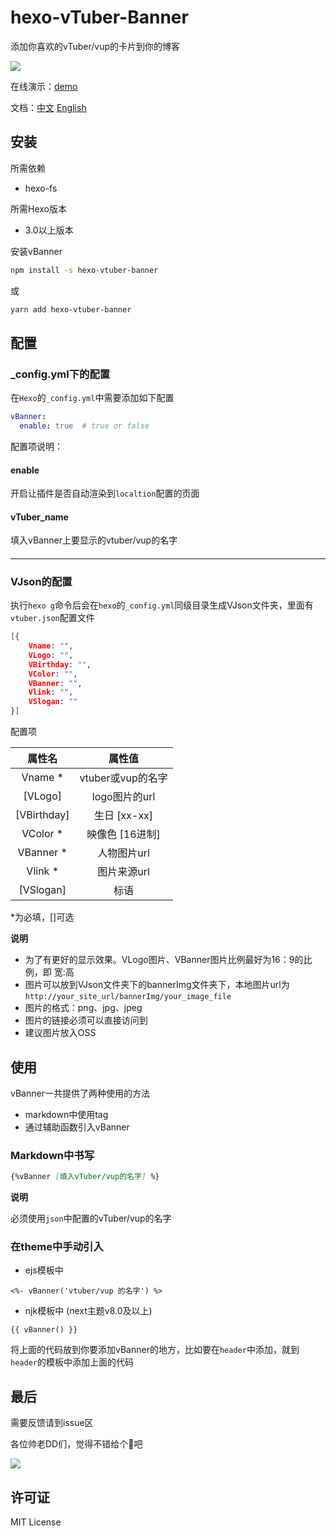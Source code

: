 # hexo-vTuber-Banner

添加你喜欢的vTuber/vup的卡片到你的博客

![](https://static.xiaoblogs.cn/img/20210909151949.png)

在线演示：[demo](https://mimonarchrd.gitee.io/passages/vTuber-demo/)

文档：[中文](https://github.com/MIMONATCH/hexo-vtuber-banner/blob/main/README.md) [English](https://github.com/MIMONATCH/hexo-vtuber-banner/blob/main/doc/README.md)



## 安装

所需依赖

- hexo-fs

所需Hexo版本

- 3.0以上版本



安装vBanner

```sh
npm install -s hexo-vtuber-banner
```

或

```sh
yarn add hexo-vtuber-banner
```

## 配置

### _config.yml下的配置

在`Hexo`的`_config.yml`中需要添加如下配置

```yaml
vBanner:
  enable: true	# true or false
```

配置项说明：

#### enable

开启让插件是否自动渲染到`localtion`配置的页面

#### vTuber_name

填入vBanner上要显示的vtuber/vup的名字

#### 

------



### VJson的配置

执行`hexo g`命令后会在`hexo`的`_config.yml`同级目录生成VJson文件夹，里面有`vtuber.json`配置文件

```json
[{
    Vname: "",
    VLogo: "",
    VBirthday: "",
    VColor: "",
    VBanner: "",
    Vlink: "",
    VSlogan: ""
}]
```

配置项

|   属性名    |      属性值       |
| :---------: | :---------------: |
|   Vname *   | vtuber或vup的名字 |
|   [VLogo]   |   logo图片的url   |
| [VBirthday] |   生日 [xx-xx]    |
|  VColor *   |  映像色 [16进制]  |
|  VBanner *  |    人物图片url    |
|   Vlink *   |    图片来源url    |
|  [VSlogan]  |       标语        |

*为必填，[]可选

**说明**

- 为了有更好的显示效果。VLogo图片、VBanner图片比例最好为16：9的比例，即 宽:高
- 图片可以放到VJson文件夹下的bannerImg文件夹下，本地图片url为`http://your_site_url/bannerImg/your_image_file`
- 图片的格式：png、jpg、jpeg
- 图片的链接必须可以直接访问到
- 建议图片放入OSS

## 使用

vBanner一共提供了两种使用的方法

- markdown中使用tag
- 通过辅助函数引入vBanner

### Markdown中书写

```markdown
{%vBanner [填入vTuber/vup的名字] %}
```

**说明**

必须使用`json`中配置的vTuber/vup的名字

### 在theme中手动引入

- ejs模板中

```ejs
<%- vBanner('vtuber/vup 的名字') %>
```

- njk模板中 (next主题v8.0及以上)

```njk
{{ vBanner() }}
```

将上面的代码放到你要添加vBanner的地方，比如要在`header`中添加，就到`header`的模板中添加上面的代码

## 最后

需要反馈请到issue区

各位帅老DD们，觉得不错给个:100:吧

![](https://static.xiaoblogs.cn/emoji/%E5%B0%8F%E5%B8%8C%E5%B0%8F%E6%A1%83_%E8%BF%99%E6%A0%B7%E9%82%A3%E6%A0%B7.png)

## 许可证

MIT License